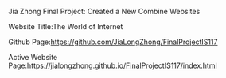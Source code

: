 Jia Zhong Final Project: Created a New Combine Websites

Website Title:The World of Internet

Github Page:https://github.com/JiaLongZhong/FinalProjectIS117

Active Website Page:https://jialongzhong.github.io/FinalProjectIS117/index.html
